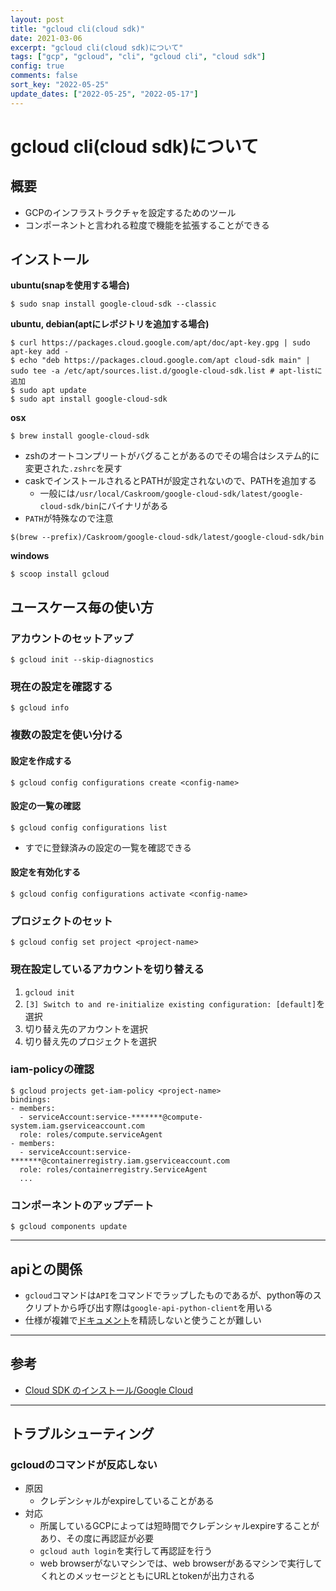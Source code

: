```yaml
---
layout: post
title: "gcloud cli(cloud sdk)"
date: 2021-03-06
excerpt: "gcloud cli(cloud sdk)について"
tags: ["gcp", "gcloud", "cli", "gcloud cli", "cloud sdk"]
config: true
comments: false
sort_key: "2022-05-25"
update_dates: ["2022-05-25", "2022-05-17"]
---
```


# gcloud cli(cloud sdk)について

## 概要
 - GCPのインフラストラクチャを設定するためのツール
 - コンポーネントと言われる粒度で機能を拡張することができる

## インストール

**ubuntu(snapを使用する場合)**  
```console
$ sudo snap install google-cloud-sdk --classic
```

**ubuntu, debian(aptにレポジトリを追加する場合)**  
```console
$ curl https://packages.cloud.google.com/apt/doc/apt-key.gpg | sudo apt-key add -
$ echo "deb https://packages.cloud.google.com/apt cloud-sdk main" | sudo tee -a /etc/apt/sources.list.d/google-cloud-sdk.list # apt-listに追加
$ sudo apt update
$ sudo apt install google-cloud-sdk
```

**osx**  
```console
$ brew install google-cloud-sdk
```
 - zshのオートコンプリートがバグることがあるのでその場合はシステム的に変更された`.zshrc`を戻す
 - caskでインストールされるとPATHが設定されないので、PATHを追加する
   - 一般には`/usr/local/Caskroom/google-cloud-sdk/latest/google-cloud-sdk/bin`にバイナリがある
 - `PATH`が特殊なので注意  

```console
$(brew --prefix)/Caskroom/google-cloud-sdk/latest/google-cloud-sdk/bin
```

**windows**  
```console
$ scoop install gcloud
```

## ユースケース毎の使い方

### アカウントのセットアップ

```console
$ gcloud init --skip-diagnostics
```

### 現在の設定を確認する

```console
$ gcloud info
```

### 複数の設定を使い分ける

#### 設定を作成する

```console
$ gcloud config configurations create <config-name>
```

#### 設定の一覧の確認

```console
$ gcloud config configurations list
```
 - すでに登録済みの設定の一覧を確認できる

#### 設定を有効化する

```console
$ gcloud config configurations activate <config-name>
```

### プロジェクトのセット

```console
$ gcloud config set project <project-name>
```

### 現在設定しているアカウントを切り替える
 1. `gcloud init`
 2. `[3] Switch to and re-initialize existing configuration: [default]`を選択
 3. 切り替え先のアカウントを選択
 4. 切り替え先のプロジェクトを選択

### iam-policyの確認

```console
$ gcloud projects get-iam-policy <project-name>
bindings:
- members:
  - serviceAccount:service-*******@compute-system.iam.gserviceaccount.com
  role: roles/compute.serviceAgent
- members:
  - serviceAccount:service-*******@containerregistry.iam.gserviceaccount.com
  role: roles/containerregistry.ServiceAgent
  ...
```

### コンポーネントのアップデート

```console
$ gcloud components update
```

---

## apiとの関係
 - `gcloud`コマンドは`API`をコマンドでラップしたものであるが、python等のスクリプトから呼び出す際は`google-api-python-client`を用いる  
 - 仕様が複雑で[ドキュメント](https://googleapis.github.io/google-api-python-client/docs/)を精読しないと使うことが難しい  

---

## 参考
 - [Cloud SDK のインストール/Google Cloud](https://cloud.google.com/sdk/docs/install?hl=ja)

---

## トラブルシューティング

### gcloudのコマンドが反応しない
 - 原因
   - クレデンシャルがexpireしていることがある
 - 対応
   - 所属しているGCPによっては短時間でクレデンシャルexpireすることがあり、その度に再認証が必要
   - `gcloud auth login`を実行して再認証を行う
   - web browserがないマシンでは、web browserがあるマシンで実行してくれとのメッセージとともにURLとtokenが出力される

